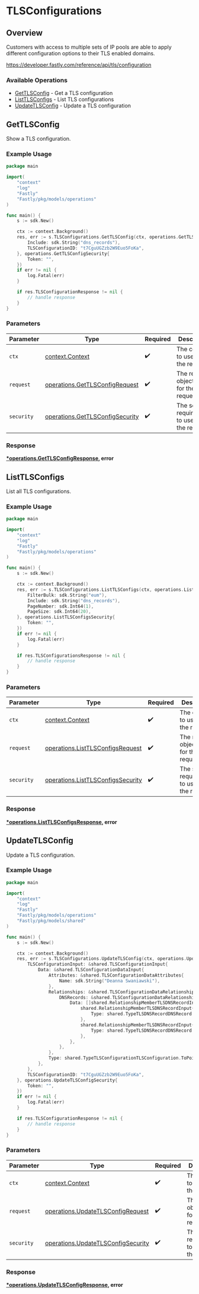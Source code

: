 # TLSConfigurations

## Overview

Customers with access to multiple sets of IP pools are able to apply different configuration options to their TLS enabled domains.

<https://developer.fastly.com/reference/api/tls/configuration>
### Available Operations

* [GetTLSConfig](#gettlsconfig) - Get a TLS configuration
* [ListTLSConfigs](#listtlsconfigs) - List TLS configurations
* [UpdateTLSConfig](#updatetlsconfig) - Update a TLS configuration

## GetTLSConfig

Show a TLS configuration.

### Example Usage

```go
package main

import(
	"context"
	"log"
	"Fastly"
	"Fastly/pkg/models/operations"
)

func main() {
    s := sdk.New()

    ctx := context.Background()
    res, err := s.TLSConfigurations.GetTLSConfig(ctx, operations.GetTLSConfigRequest{
        Include: sdk.String("dns_records"),
        TLSConfigurationID: "t7CguUGZzb2W9Euo5FoKa",
    }, operations.GetTLSConfigSecurity{
        Token: "",
    })
    if err != nil {
        log.Fatal(err)
    }

    if res.TLSConfigurationResponse != nil {
        // handle response
    }
}
```

### Parameters

| Parameter                                                                          | Type                                                                               | Required                                                                           | Description                                                                        |
| ---------------------------------------------------------------------------------- | ---------------------------------------------------------------------------------- | ---------------------------------------------------------------------------------- | ---------------------------------------------------------------------------------- |
| `ctx`                                                                              | [context.Context](https://pkg.go.dev/context#Context)                              | :heavy_check_mark:                                                                 | The context to use for the request.                                                |
| `request`                                                                          | [operations.GetTLSConfigRequest](../../models/operations/gettlsconfigrequest.md)   | :heavy_check_mark:                                                                 | The request object to use for the request.                                         |
| `security`                                                                         | [operations.GetTLSConfigSecurity](../../models/operations/gettlsconfigsecurity.md) | :heavy_check_mark:                                                                 | The security requirements to use for the request.                                  |


### Response

**[*operations.GetTLSConfigResponse](../../models/operations/gettlsconfigresponse.md), error**


## ListTLSConfigs

List all TLS configurations.

### Example Usage

```go
package main

import(
	"context"
	"log"
	"Fastly"
	"Fastly/pkg/models/operations"
)

func main() {
    s := sdk.New()

    ctx := context.Background()
    res, err := s.TLSConfigurations.ListTLSConfigs(ctx, operations.ListTLSConfigsRequest{
        FilterBulk: sdk.String("eum"),
        Include: sdk.String("dns_records"),
        PageNumber: sdk.Int64(1),
        PageSize: sdk.Int64(20),
    }, operations.ListTLSConfigsSecurity{
        Token: "",
    })
    if err != nil {
        log.Fatal(err)
    }

    if res.TLSConfigurationsResponse != nil {
        // handle response
    }
}
```

### Parameters

| Parameter                                                                              | Type                                                                                   | Required                                                                               | Description                                                                            |
| -------------------------------------------------------------------------------------- | -------------------------------------------------------------------------------------- | -------------------------------------------------------------------------------------- | -------------------------------------------------------------------------------------- |
| `ctx`                                                                                  | [context.Context](https://pkg.go.dev/context#Context)                                  | :heavy_check_mark:                                                                     | The context to use for the request.                                                    |
| `request`                                                                              | [operations.ListTLSConfigsRequest](../../models/operations/listtlsconfigsrequest.md)   | :heavy_check_mark:                                                                     | The request object to use for the request.                                             |
| `security`                                                                             | [operations.ListTLSConfigsSecurity](../../models/operations/listtlsconfigssecurity.md) | :heavy_check_mark:                                                                     | The security requirements to use for the request.                                      |


### Response

**[*operations.ListTLSConfigsResponse](../../models/operations/listtlsconfigsresponse.md), error**


## UpdateTLSConfig

Update a TLS configuration.

### Example Usage

```go
package main

import(
	"context"
	"log"
	"Fastly"
	"Fastly/pkg/models/operations"
	"Fastly/pkg/models/shared"
)

func main() {
    s := sdk.New()

    ctx := context.Background()
    res, err := s.TLSConfigurations.UpdateTLSConfig(ctx, operations.UpdateTLSConfigRequest{
        TLSConfigurationInput: &shared.TLSConfigurationInput{
            Data: &shared.TLSConfigurationDataInput{
                Attributes: &shared.TLSConfigurationDataAttributes{
                    Name: sdk.String("Deanna Swaniawski"),
                },
                Relationships: &shared.TLSConfigurationDataRelationships2Input{
                    DNSRecords: &shared.TLSConfigurationDataRelationships2DNSRecordsInput{
                        Data: []shared.RelationshipMemberTLSDNSRecordInput{
                            shared.RelationshipMemberTLSDNSRecordInput{
                                Type: shared.TypeTLSDNSRecordDNSRecord.ToPointer(),
                            },
                            shared.RelationshipMemberTLSDNSRecordInput{
                                Type: shared.TypeTLSDNSRecordDNSRecord.ToPointer(),
                            },
                        },
                    },
                },
                Type: shared.TypeTLSConfigurationTLSConfiguration.ToPointer(),
            },
        },
        TLSConfigurationID: "t7CguUGZzb2W9Euo5FoKa",
    }, operations.UpdateTLSConfigSecurity{
        Token: "",
    })
    if err != nil {
        log.Fatal(err)
    }

    if res.TLSConfigurationResponse != nil {
        // handle response
    }
}
```

### Parameters

| Parameter                                                                                | Type                                                                                     | Required                                                                                 | Description                                                                              |
| ---------------------------------------------------------------------------------------- | ---------------------------------------------------------------------------------------- | ---------------------------------------------------------------------------------------- | ---------------------------------------------------------------------------------------- |
| `ctx`                                                                                    | [context.Context](https://pkg.go.dev/context#Context)                                    | :heavy_check_mark:                                                                       | The context to use for the request.                                                      |
| `request`                                                                                | [operations.UpdateTLSConfigRequest](../../models/operations/updatetlsconfigrequest.md)   | :heavy_check_mark:                                                                       | The request object to use for the request.                                               |
| `security`                                                                               | [operations.UpdateTLSConfigSecurity](../../models/operations/updatetlsconfigsecurity.md) | :heavy_check_mark:                                                                       | The security requirements to use for the request.                                        |


### Response

**[*operations.UpdateTLSConfigResponse](../../models/operations/updatetlsconfigresponse.md), error**

